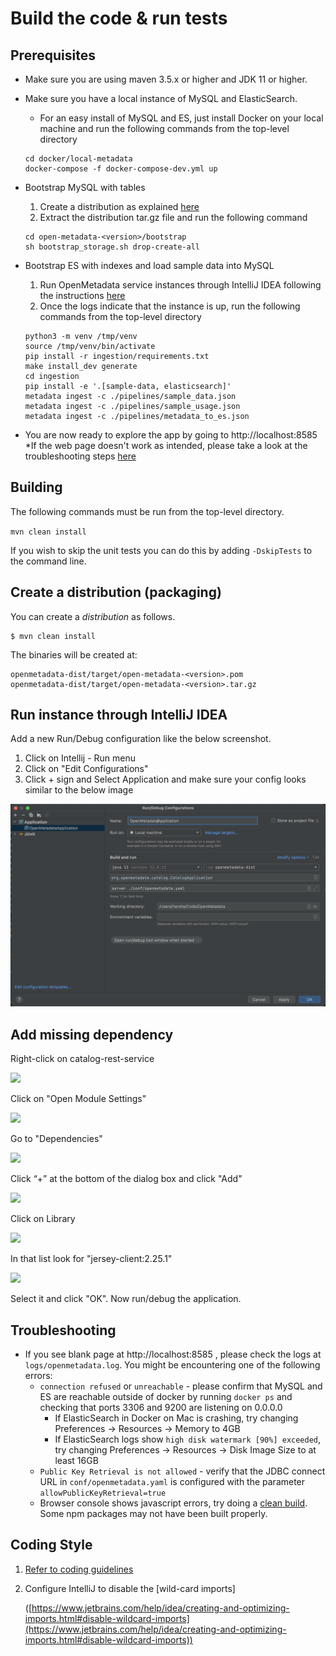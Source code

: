 # Build the code & run tests

## Prerequisites

* Make sure you are using maven 3.5.x or higher and JDK 11 or higher.
*   Make sure you have a local instance of MySQL and ElasticSearch.

    * For an easy install of MySQL and ES, just install Docker on your local machine and run the following commands from the top-level directory

    ```
    cd docker/local-metadata
    docker-compose -f docker-compose-dev.yml up
    ```
*   Bootstrap MySQL with tables

    1. Create a distribution as explained [here](build-code-run-tests.md#create-a-distribution-packaging)
    2. Extract the distribution tar.gz file and run the following command

    ```
    cd open-metadata-<version>/bootstrap
    sh bootstrap_storage.sh drop-create-all
    ```
*   Bootstrap ES with indexes and load sample data into MySQL

    1. Run OpenMetadata service instances through IntelliJ IDEA following the instructions [here](build-code-run-tests.md#run-instance-through-intellij-idea)
    2. Once the logs indicate that the instance is up, run the following commands from the top-level directory

    ```
    python3 -m venv /tmp/venv
    source /tmp/venv/bin/activate
    pip install -r ingestion/requirements.txt
    make install_dev generate
    cd ingestion
    pip install -e '.[sample-data, elasticsearch]'
    metadata ingest -c ./pipelines/sample_data.json
    metadata ingest -c ./pipelines/sample_usage.json
    metadata ingest -c ./pipelines/metadata_to_es.json
    ```
* You are now ready to explore the app by going to http://localhost:8585 \*If the web page doesn't work as intended, please take a look at the troubleshooting steps [here](build-code-run-tests.md#troubleshooting)

## Building

The following commands must be run from the top-level directory.

`mvn clean install`

If you wish to skip the unit tests you can do this by adding `-DskipTests` to the command line.

## Create a distribution (packaging)

You can create a _distribution_ as follows.

```
$ mvn clean install
```

The binaries will be created at:

```
openmetadata-dist/target/open-metadata-<version>.pom
openmetadata-dist/target/open-metadata-<version>.tar.gz
```

## Run instance through IntelliJ IDEA

Add a new Run/Debug configuration like the below screenshot.

1. Click on Intellij - Run menu
2. Click on "Edit Configurations"
3. Click + sign and Select Application and make sure your config looks similar to the below image

![Intellij Runtime Configuration](<../../.gitbook/assets/Intellij-Runtime Config.png>)

## Add missing dependency

Right-click on catalog-rest-service

![](../../.gitbook/assets/image-1-.png)

Click on "Open Module Settings"

![](../../.gitbook/assets/image-2-.png)

Go to "Dependencies"

![](../../.gitbook/assets/image-3-.png)

Click “+” at the bottom of the dialog box and click "Add"

![](../../.gitbook/assets/image-4-.png)

Click on Library

![](../../.gitbook/assets/image-5-.png)

In that list look for "jersey-client:2.25.1"

![](../../.gitbook/assets/image-6-.png)

Select it and click "OK". Now run/debug the application.

## Troubleshooting

* If you see blank page at http://localhost:8585 , please check the logs at `logs/openmetadata.log`. You might be encountering one of the following errors:
  * `connection refused` or `unreachable` - please confirm that MySQL and ES are reachable outside of docker by running `docker ps` and checking that ports 3306 and 9200 are listening on 0.0.0.0
    * If ElasticSearch in Docker on Mac is crashing, try changing Preferences -> Resources -> Memory to 4GB
    * If ElasticSearch logs show `high disk watermark [90%] exceeded`, try changing Preferences -> Resources -> Disk Image Size to at least 16GB
  * `Public Key Retrieval is not allowed` - verify that the JDBC connect URL in `conf/openmetadata.yaml` is configured with the parameter `allowPublicKeyRetrieval=true`
  * Browser console shows javascript errors, try doing a [clean build](build-code-run-tests.md#building). Some npm packages may not have been built properly.

## Coding Style

1. [Refer to coding guidelines](coding-style.md)
2.  Configure IntelliJ to disable the \[wild-card imports]

    ([https://www.jetbrains.com/help/idea/creating-and-optimizing-imports.html#disable-wildcard-imports](https://www.jetbrains.com/help/idea/creating-and-optimizing-imports.html#disable-wildcard-imports))
